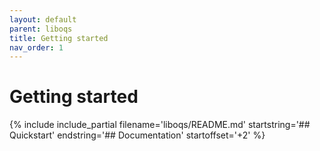 ```yaml
---
layout: default
parent: liboqs
title: Getting started
nav_order: 1
---
```


# Getting started

{% include include_partial filename='liboqs/README.md' startstring='## Quickstart' endstring='## Documentation' startoffset='+2' %}
